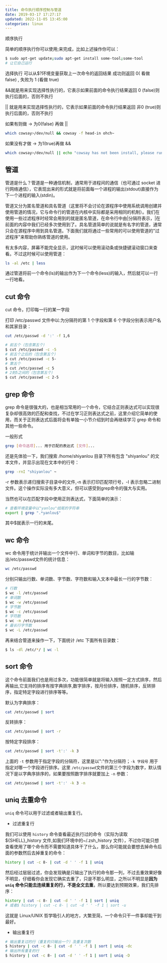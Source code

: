 ```yaml
---
title: 命令执行顺序控制与管道
date: 2019-03-17 17:27:17
updated: 2022-11-05 13:45:00
categories: linux
---
```


顺序执行

简单的顺序执行你可以使用;来完成，比如上述操作你可以：

```sh
$ sudo apt-get update;sudo apt-get install some-tool;some-tool
# 让它自己运行
```

选择执行
可以从$?环境变量获取上一次命令的返回结果
成功则返回 0( 看做 false) , 失败为 1 (看做 true)

&&就是用来实现选择性执行的，它表示如果前面的命令执行结果返回 0 (false)则执行后面的，否则不执行

|| 就是用来实现选择性执行的，它表示如果前面的命令执行结果返回 非0 (true)则执行后面的，否则不执行

如果有则做 -> 为0(false) 再做 ||

```sh
which cowsay>/dev/null && cowsay -f head-in ohch~
```

如果没有才做 -> 为1(true)再做 &&

```sh
which cowsay>/dev/null || echo "cowsay has not been install, please run 'sudo apt-get install cowsay' to install"
```

## 管道

管道是什么？管道是一种通信机制，通常用于进程间的通信（也可通过 socket 进行网络通信），它表现出来的形式就是将前面每一个进程的输出(stdout)直接作为下一个进程的输入(stdin)。

管道又分为匿名管道和具名管道（这里将不会讨论在源程序中使用系统调用创建并使用管道的情况，它与命令行的管道在内核中实际都是采用相同的机制）。我们在使用一些过滤程序时经常会用到的就是匿名管道，在命令行中由|分隔符表示，|在前面的内容中我们已经多次使用到了。具名管道简单的说就是有名字的管道，通常只会在源程序中用到具名管道。下面我们就将通过一些常用的可以使用管道的"过滤程序"来帮助你熟练管道的使用。

有太多内容，屏幕不能完全显示，这时候可以使用滚动条或快捷键滚动窗口来查看。不过这时候可以使用管道：

```sh
ls -al /etc | less
```

通过管道将前一个命令(ls)的输出作为下一个命令(less)的输入，然后就可以一行一行地看。

## cut 命令

cut 命令，打印每一行的某一字段

打印 /etc/passwd 文件中以:为分隔符的第 1 个字段和第 6 个字段分别表示用户名和其家目录：

```sh
cut /etc/passwd -d ':' -f 1,6
```

```sh
# 前五个（包含第五个）
$ cut /etc/passwd -c -5
# 前五个之后的（包含第五个）
$ cut /etc/passwd -c 5-
# 第五个
$ cut /etc/passwd -c 5
# 2到5之间的（包含第五个）
$ cut /etc/passwd -c 2-5
```

## grep 命令

grep 命令是很强大的，也是相当常用的一个命令，它结合正则表达式可以实现很复杂却很高效的匹配和查找，不过在学习正则表达式之前，这里介绍它简单的使用，而关于正则表达式后面将会有单独一小节介绍到时会再继续学习 grep 命令和其他一些命令。

一般形式

```sh
grep [命令选项]... 用于匹配的表达式 [文件]...
```

还是先体验一下，我们搜索 /home/shiyanlou 目录下所有包含 "shiyanlou" 的文本文件，并显示出现在文本中的行号：

```sh
grep -rnI "shiyanlou" ~
```

-r 参数表示递归搜索子目录中的文件,-n 表示打印匹配项行号，-I 表示忽略二进制文件。这个操作实际没有多大意义，但可以感受到grep命令的强大与实用。

当然也可以在匹配字段中使用正则表达式，下面简单的演示：

```sh
# 查看环境变量中以"yanlou"结尾的字符串
export | grep ".*yanlou$"
```

其中$就表示一行的末尾。

## wc 命令

wc 命令用于统计并输出一个文件中行、单词和字节的数目，比如输出/etc/passwd文件的统计信息：

```sh
wc /etc/passwd
```

分别只输出行数、单词数、字节数、字符数和输入文本中最长一行的字节数：

```sh
# 行数
$ wc -l /etc/passwd
# 单词数
$ wc -w /etc/passwd
# 字节数
$ wc -c /etc/passwd
# 字符数
$ wc -m /etc/passwd
# 最长行字节数
$ wc -L /etc/passwd
```

再来结合管道来操作一下，下面统计 /etc 下面所有目录数：

```sh
$ ls -dl /etc/*/ | wc -l
```

## sort 命令

这个命令前面我们也是用过多次，功能很简单就是将输入按照一定方式排序，然后再输出,它支持的排序有按字典排序,数字排序，按月份排序，随机排序，反转排序，指定特定字段进行排序等等。

默认为字典排序：

```sh
cat /etc/passwd | sort
```

反转排序：

```sh
cat /etc/passwd | sort -r
```

按特定字段排序：

```sh
cat /etc/passwd | sort -t':' -k 3
```

上面的 `-t` 参数用于指定字段的分隔符，这里是以":"作为分隔符；`-k 字段号` 用于指定对哪一个字段进行排序。这里 `/etc/passwd`文件的第三个字段为数字，默认情况下是以字典序排序的，如果要按照数字排序就要加上 `-n` 参数：

```sh
cat /etc/passwd | sort -t':' -k 3 -n
```

## uniq 去重命令

`uniq` 命令可以用于过滤或者输出重复行。

* 过滤重复行

我们可以使用 `history` 命令查看最近执行过的命令（实际为读取${SHELL}_history 文件,如我们环境中的~/.zsh_history 文件），不过你可能只想查看使用了哪个命令而不需要知道具体干了什么，那么你可能就会要想去掉命令后面的参数然后去掉重复的命令：

```sh
history | cut -c 8- | cut -d ' ' -f 1 | uniq
```

然后经过层层过滤，你会发现确是只输出了执行的命令那一列，不过去重效果好像不明显，仔细看你会发现它确实去重了，只是不那么明显，之所以不明显是**因为`uniq` 命令只能去连续重复的行，不是全文去重**，所以要达到预期效果，我们先排序：

```sh
history | cut -c 8- | cut -d ' ' -f 1 | sort | uniq
# 或者$ history | cut -c 8- | cut -d ' ' -f 1 | sort -u
```

这就是 Linux/UNIX 哲学吸引人的地方，大繁至简，一个命令只干一件事却能干到最好。

* 输出重复行

```sh
# 输出重复过的行（重复的只输出一个）及重复次数
$ history | cut -c 8- | cut -d ' ' -f 1 | sort | uniq -dc
# 输出所有重复的行
$ history | cut -c 8- | cut -d ' ' -f 1 | sort | uniq -D
```
